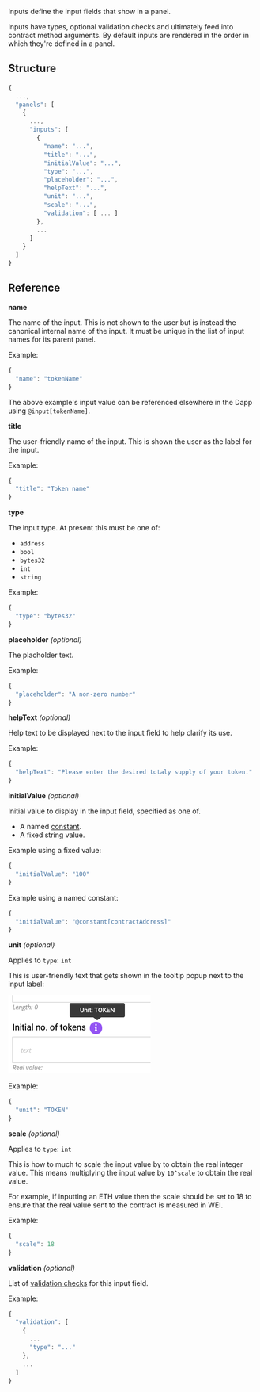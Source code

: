Inputs define the input fields that show in a panel.

Inputs have types, optional validation checks and ultimately feed into contract method arguments. By default
inputs are rendered in the order in which they're defined in a panel.

## Structure

```js
{
  ...,
  "panels": [
    {
      ...,
      "inputs": [
        {
          "name": "...",
          "title": "...",
          "initialValue": "...",
          "type": "...",
          "placeholder": "...",
          "helpText": "...",
          "unit": "...",
          "scale": "...",
          "validation": [ ... ]
        },
        ...
      ]
    }
  ]
}
```

## Reference

**name**

The name of the input. This is not shown to the user but is instead the canonical internal name of the input. It must be unique in the list of input names for its parent panel.

Example:

```js
{
  "name": "tokenName"
}
```

The above example's input value can be referenced elsewhere in the Dapp using `@input[tokenName]`.

**title**

The user-friendly name of the input. This is shown the user as the label for the input.

Example:

```js
{
  "title": "Token name"
}
```

**type**

The input type. At present this must be one of:

* `address`
* `bool`
* `bytes32`
* `int`
* `string`

Example:

```js
{
  "type": "bytes32"
}
```


**placeholder** _(optional)_

The placholder text.

Example:

```js
{
  "placeholder": "A non-zero number"
}
```


**helpText** _(optional)_

Help text to be displayed next to the input field to help clarify its use.

Example:

```js
{
  "helpText": "Please enter the desired totaly supply of your token."
}
```


**initialValue** _(optional)_

Initial value to display in the input field, specified as one of.

  * A named [constant](../Constants).
  * A fixed string value.

Example using a fixed value:

```js
{
  "initialValue": "100"
}
```

Example using a named constant:

```js
{
  "initialValue": "@constant[contractAddress]"
}
```

**unit** _(optional)_

Applies to `type`: `int`

This is user-friendly text that gets shown in the tooltip
popup next to the input label:

![Field unit](../../images/FieldUnit.png)

Example:

```js
{
  "unit": "TOKEN"
}
```

**scale** _(optional)_

Applies to `type`: `int`

This is how to much to scale the input value by to obtain the real integer value. This
means multiplying the input value by `10^scale` to obtain the real value.

For example, if inputting an ETH value then the scale should be set to 18 to
ensure that the real value sent to the contract is measured in WEI.

Example:

```js
{
  "scale": 18
}
```

**validation** _(optional)_

List of [validation checks](../InputValidation) for this input field.

Example:

```js
{
  "validation": [
    {
      ...
      "type": "..."
    },
    ...
  ]
}
```
